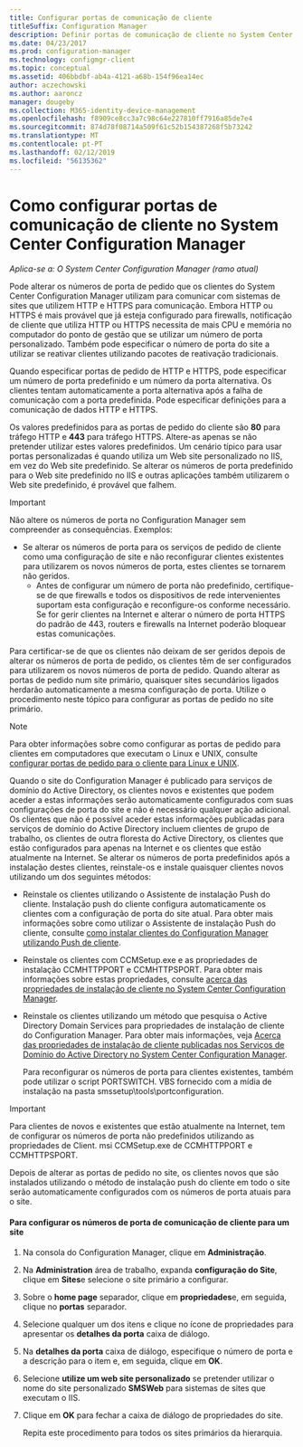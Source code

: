 ```yaml
---
title: Configurar portas de comunicação de cliente
titleSuffix: Configuration Manager
description: Definir portas de comunicação de cliente no System Center Configuration Manager.
ms.date: 04/23/2017
ms.prod: configuration-manager
ms.technology: configmgr-client
ms.topic: conceptual
ms.assetid: 406bbdbf-ab4a-4121-a68b-154f96ea14ec
author: aczechowski
ms.author: aaroncz
manager: dougeby
ms.collection: M365-identity-device-management
ms.openlocfilehash: f8909ce8cc3a7c98c64e227810ff7916a85de7e4
ms.sourcegitcommit: 874d78f08714a509f61c52b154387268f5b73242
ms.translationtype: MT
ms.contentlocale: pt-PT
ms.lasthandoff: 02/12/2019
ms.locfileid: "56135362"
---
```

# <a name="how-to-configure-client-communication-ports-in-system-center-configuration-manager"></a>Como configurar portas de comunicação de cliente no System Center Configuration Manager

*Aplica-se a: O System Center Configuration Manager (ramo atual)*

Pode alterar os números de porta de pedido que os clientes do System Center Configuration Manager utilizam para comunicar com sistemas de sites que utilizem HTTP e HTTPS para comunicação. Embora HTTP ou HTTPS é mais provável que já esteja configurado para firewalls, notificação de cliente que utiliza HTTP ou HTTPS necessita de mais CPU e memória no computador do ponto de gestão que se utilizar um número de porta personalizado. Também pode especificar o número de porta do site a utilizar se reativar clientes utilizando pacotes de reativação tradicionais.  

 Quando especificar portas de pedido de HTTP e HTTPS, pode especificar um número de porta predefinido e um número da porta alternativa. Os clientes tentam automaticamente a porta alternativa após a falha de comunicação com a porta predefinida. Pode especificar definições para a comunicação de dados HTTP e HTTPS.  

 Os valores predefinidos para as portas de pedido do cliente são **80** para tráfego HTTP e **443** para tráfego HTTPS. Altere-as apenas se não pretender utilizar estes valores predefinidos. Um cenário típico para usar portas personalizadas é quando utiliza um Web site personalizado no IIS, em vez do Web site predefinido. Se alterar os números de porta predefinido para o Web site predefinido no IIS e outras aplicações também utilizarem o Web site predefinido, é provável que falhem.  

> [!IMPORTANT]
>  Não altere os números de porta no Configuration Manager sem compreender as consequências. Exemplos:  
> 
> - Se alterar os números de porta para os serviços de pedido de cliente como uma configuração de site e não reconfigurar clientes existentes para utilizarem os novos números de porta, estes clientes se tornarem não geridos.  
>   -   Antes de configurar um número de porta não predefinido, certifique-se de que firewalls e todos os dispositivos de rede intervenientes suportam esta configuração e reconfigure-os conforme necessário. Se for gerir clientes na Internet e alterar o número de porta HTTPS do padrão de 443, routers e firewalls na Internet poderão bloquear estas comunicações.  

 Para certificar-se de que os clientes não deixam de ser geridos depois de alterar os números de porta de pedido, os clientes têm de ser configurados para utilizarem os novos números de porta de pedido. Quando alterar as portas de pedido num site primário, quaisquer sites secundários ligados herdarão automaticamente a mesma configuração de porta. Utilize o procedimento neste tópico para configurar as portas de pedido no site primário.  

> [!NOTE]  
>  Para obter informações sobre como configurar as portas de pedido para clientes em computadores que executam o Linux e UNIX, consulte [configurar portas de pedido para o cliente para Linux e UNIX](../../../core/clients/deploy/deploy-clients-to-unix-and-linux-servers.md#BKMK_ConfigLnUClientCommuincations).  

 Quando o site do Configuration Manager é publicado para serviços de domínio do Active Directory, os clientes novos e existentes que podem aceder a estas informações serão automaticamente configurados com suas configurações de porta do site e não é necessário qualquer ação adicional. Os clientes que não é possível aceder estas informações publicadas para serviços de domínio do Active Directory incluem clientes de grupo de trabalho, os clientes de outra floresta do Active Directory, os clientes que estão configurados para apenas na Internet e os clientes que estão atualmente na Internet. Se alterar os números de porta predefinidos após a instalação destes clientes, reinstale-os e instale quaisquer clientes novos utilizando um dos seguintes métodos:  

- Reinstale os clientes utilizando o Assistente de instalação Push do cliente. Instalação push do cliente configura automaticamente os clientes com a configuração de porta do site atual. Para obter mais informações sobre como utilizar o Assistente de instalação Push do cliente, consulte [como instalar clientes do Configuration Manager utilizando Push de cliente](../../../core/clients/deploy/deploy-clients-to-windows-computers.md#BKMK_ClientPush).  

- Reinstale os clientes com CCMSetup.exe e as propriedades de instalação CCMHTTPPORT e CCMHTTPSPORT. Para obter mais informações sobre estas propriedades, consulte [acerca das propriedades de instalação de cliente no System Center Configuration Manager](../../../core/clients/deploy/about-client-installation-properties.md).  

- Reinstale os clientes utilizando um método que pesquisa o Active Directory Domain Services para propriedades de instalação de cliente do Configuration Manager. Para obter mais informações, veja [Acerca das propriedades de instalação de cliente publicadas nos Serviços de Domínio do Active Directory no System Center Configuration Manager](../../../core/clients/deploy/about-client-installation-properties-published-to-active-directory-domain-services.md).  

  Para reconfigurar os números de porta para clientes existentes, também pode utilizar o script PORTSWITCH. VBS fornecido com a mídia de instalação na pasta smssetup\tools\portconfiguration.  

> [!IMPORTANT]  
>  Para clientes de novos e existentes que estão atualmente na Internet, tem de configurar os números de porta não predefinidos utilizando as propriedades de Client. msi CCMSetup.exe de CCMHTTPPORT e CCMHTTPSPORT.  

 Depois de alterar as portas de pedido no site, os clientes novos que são instalados utilizando o método de instalação push do cliente em todo o site serão automaticamente configurados com os números de porta atuais para o site.  

#### <a name="to-configure-the-client-communication-port-numbers-for-a-site"></a>Para configurar os números de porta de comunicação de cliente para um site  

1. Na consola do Configuration Manager, clique em **Administração**.  

2. Na **Administration** área de trabalho, expanda **configuração do Site**, clique em **Sites**e selecione o site primário a configurar.  

3. Sobre o **home page** separador, clique em **propriedades**e, em seguida, clique no **portas** separador.  

4. Selecione qualquer um dos itens e clique no ícone de propriedades para apresentar os **detalhes da porta** caixa de diálogo.  

5. Na **detalhes da porta** caixa de diálogo, especifique o número de porta e a descrição para o item e, em seguida, clique em **OK**.  

6. Selecione **utilize um web site personalizado** se pretender utilizar o nome do site personalizado **SMSWeb** para sistemas de sites que executam o IIS.  

7. Clique em **OK** para fechar a caixa de diálogo de propriedades do site.  

   Repita este procedimento para todos os sites primários da hierarquia.
